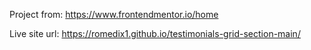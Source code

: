 Project from: https://www.frontendmentor.io/home

Live site url: https://romedix1.github.io/testimonials-grid-section-main/
